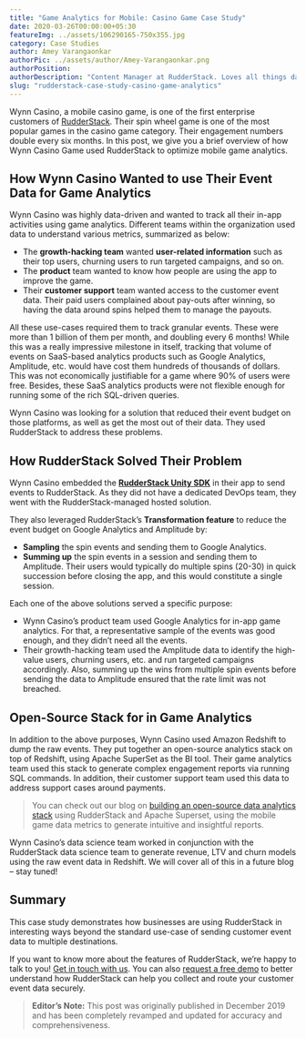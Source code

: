 ```yaml
---
title: "Game Analytics for Mobile: Casino Game Case Study"
date: 2020-03-26T00:00:00+05:30
featureImg: ../assets/106290165-750x355.jpg
category: Case Studies
author: Amey Varangaonkar
authorPic: ../assets/author/Amey-Varangaonkar.png
authorPosition: 
authorDescription: "Content Manager at RudderStack. Loves all things data. Manchester United, music, and sci-fi fan, among other things."
slug: "rudderstack-case-study-casino-game-analytics"
---
```

Wynn Casino, a mobile casino game, is one of the first enterprise customers of [RudderStack](/). Their spin wheel game is one of the most popular games in the casino game category. Their engagement numbers double every six months. In this post, we give you a brief overview of how Wynn Casino Game used RudderStack to optimize mobile game analytics.

How Wynn Casino Wanted to use Their Event Data for Game Analytics
-----------------------------------------------------------------

Wynn Casino was highly data-driven and wanted to track all their in-app activities using game analytics. Different teams within the organization used data to understand various metrics, summarized as below:

*   The **growth-hacking team** wanted **user-related information** such as their top users, churning users to run targeted campaigns, and so on. 
*   The **product** team wanted to know how people are using the app to improve the game.
*   Their **customer support** team wanted access to the customer event data. Their paid users complained about pay-outs after winning, so having the data around spins helped them to manage the payouts. 

All these use-cases required them to track granular events. These were more than 1 billion of them per month, and doubling every 6 months! While this was a really impressive milestone in itself, tracking that volume of events on SaaS-based analytics products such as Google Analytics, Amplitude, etc. would have cost them hundreds of thousands of dollars. This was not economically justifiable for a game where 90% of users were free. Besides, these SaaS analytics products were not flexible enough for running some of the rich SQL-driven queries.

Wynn Casino was looking for a solution that reduced their event budget on those platforms, as well as get the most out of their data. They used RudderStack to address these problems.

How RudderStack Solved Their Problem
------------------------------------

Wynn Casino embedded the **[RudderStack Unity SDK](https://github.com/rudderlabs/rudder-sdk-unity)** in their app to send events to RudderStack. As they did not have a dedicated DevOps team, they went with the RudderStack-managed hosted solution.

They also leveraged RudderStack’s **Transformation feature** to reduce the event budget on Google Analytics and Amplitude by:

*   **Sampling** the spin events and sending them to Google Analytics.
*   **Summing up** the spin events in a session and sending them to Amplitude. Their users would typically do multiple spins (20-30) in quick succession before closing the app, and this would constitute a single session.

Each one of the above solutions served a specific purpose:

*   Wynn Casino’s product team used Google Analytics for in-app game analytics. For that, a representative sample of the events was good enough, and they didn’t need all the events.
*   Their growth-hacking team used the Amplitude data to identify the high-value users, churning users, etc. and run targeted campaigns accordingly. Also, summing up the wins from multiple spin events before sending the data to Amplitude ensured that the rate limit was not breached. 

Open-Source Stack for in Game Analytics
---------------------------------------

In addition to the above purposes, Wynn Casino used Amazon Redshift to dump the raw events. They put together an open-source analytics stack on top of Redshift, using Apache SuperSet as the BI tool. Their game analytics team used this stack to generate complex engagement reports via running SQL commands. In addition, their customer support team used this data to address support cases around payments.

> You can check out our blog on [building an open-source data analytics stack](https://rudderstack.com/blog/open-source-analytics/) using RudderStack and Apache Superset, using the mobile game data metrics to generate intuitive and insightful reports.

Wynn Casino’s data science team worked in conjunction with the RudderStack data science team to generate revenue, LTV and churn models using the raw event data in Redshift. We will cover all of this in a future blog – stay tuned!

Summary
-------

This case study demonstrates how businesses are using RudderStack in interesting ways beyond the standard use-case of sending customer event data to multiple destinations.

If you want to know more about the features of RudderStack, we’re happy to talk to you! [Get in touch with us](https://rudderstack.com/contact/). You can also [request a free demo](https://rudderstack.com/request-a-demo/) to better understand how RudderStack can help you collect and route your customer event data securely.

> **Editor’s Note:** This post was originally published in December 2019 and has been completely revamped and updated for accuracy and comprehensiveness.
